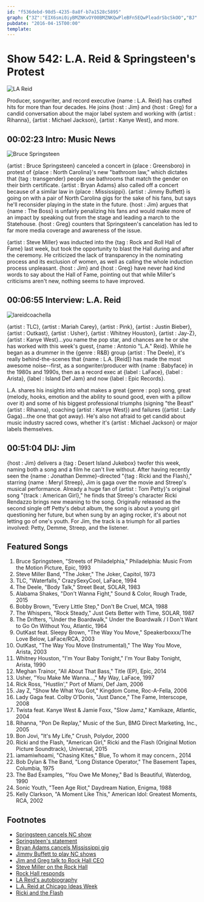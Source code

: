 ```yaml
---
id: "f536debd-98d5-4235-8a8f-b7a1528c5895"
graph: {"3Z":"EIX6smi0iyBMZNKvOY00BMZNKQwPleBFn5EQwPleadrSbcSkOO","BJ":"aTfjjxwCLDaTfjjwqruUBB0OQaTfjjaTfjjoxdQ9BBRl9aTfjj7Z92maTfjjBBRl9wqruU","2D4":"X6cfdqYVo9deopPqYVo91hbG7Nz45c1hbG7BCkb1BCkb1deopP9TsKWdeopP"}
pubdate: "2016-04-15T00:00"
template: 
---
```






# Show 542: L.A. Reid & Springsteen's Protest

![LA Reid](https://static.soundopinions.org/images/2016/lareid_web.jpg)

Producer, songwriter, and record executive {name : L.A. Reid} has crafted hits for more than four decades. He joins {host : Jim} and {host : Greg} for a candid conversation about the major label system and working with {artist : Rihanna}, {artist : Michael Jackson}, {artist : Kanye West}, and more.



## 00:02:23 Intro: Music News

![Bruce Springsteen](https://static.soundopinions.org/assets/542/3Z0.jpg)

{artist : Bruce Springsteen} canceled a concert in {place : Greensboro} in protest of {place : North Carolina}'s new "bathroom law," which dictates that {tag : transgender} people use bathrooms that match the gender on their birth certificate. {artist : Bryan Adams} also called off a concert because of a similar law in {place : Mississippi}. {artist : Jimmy Buffett} is going on with a pair of North Carolina gigs for the sake of his fans, but says he'll reconsider playing in the state in the future. {host : Jim} argues that {name : The Boss} is unfairly penalizing his fans and would make more of an impact by speaking out from the stage and leading a march to the Statehouse. {host : Greg} counters that Springsteen's cancelation has led to far more media coverage and awareness of the issue.

{artist : Steve Miller} was inducted into the {tag : Rock and Roll Hall of Fame} last week, but took the opportunity to blast the Hall during and after the ceremony. He criticized the lack of transparency in the nominating process and its exclusion of women, as well as calling the whole induction process unpleasant. {host : Jim} and {host : Greg} have never had kind words to say about the Hall of Fame, pointing out that while Miller's criticisms aren't new, nothing seems to have improved.



## 00:06:55 Interview: L.A. Reid

![lareidcoachella](https://static.soundopinions.org/assets/542/BJ0.jpg)

{artist : TLC}, {artist : Mariah Carey}, {artist : Pink}, {artist : Justin Bieber}, {artist : Outkast}, {artist : Usher}, {artist : Whitney Houston}, {artist : Jay-Z}, {artist : Kanye West}...you name the pop star, and chances are he or she has worked with this week's guest, {name : Antonio "L.A." Reid}. While he began as a drummer in the {genre : R&B} group {artist : The Deele}, it's really behind-the-scenes that {name : L.A. [Reid]} has made the most awesome noise--first, as a songwriter/producer with {name : Babyface} in the 1980s and 1990s, then as a record exec at {label : LaFace}, {label : Arista}, {label : Island Def Jam} and now {label : Epic Records}.

L.A. shares his insights into what makes a great {genre : pop} song, great (melody, hooks, emotion and the ability to sound good, even with a pillow over it) and some of his biggest professional triumphs (signing "the Beast" {artist : Rihanna}, coaching {artist : Kanye West}) and failures ({artist : Lady Gaga}...the one that got away). He's also not afraid to get candid about music industry sacred cows, whether it's {artist : Michael Jackson} or major labels themselves.



## 00:51:04 DIJ: Jim

{host : Jim} delivers a {tag : Desert Island Jukebox} twofer this week, naming both a song and a film he can't live without. After having recently seen the {name : Jonathan Demme}-directed "{tag : Ricki and the Flash}," starring {name : Meryl Streep}, Jim is gaga over the movie and Streep's musical performance. Already a huge fan of {artist : Tom Petty}'s original song "{track : American Girl}," he finds that Streep's character Ricki Rendazzo brings new meaning to the song. Originally released as the second single off Petty's debut album, the song is about a young girl questioning her future, but when sung by an aging rocker, it's about not letting go of one's youth. For Jim, the track is a triumph for all parties involved: Petty, Demme, Streep, and the listener.



## Featured Songs

1. Bruce Springsteen, "Streets of Philadelphia," Philadelphia: Music From the Motion Picture, Epic, 1993
2. Steve Miller Band, "The Joker," The Joker, Capitol, 1973
3. TLC, "Waterfalls," CrazySexyCool, LaFace, 1994
4. The Deele, "Body Talk," Street Beat, SOLAR, 1983
5. Alabama Shakes, "Don't Wanna Fight," Sound & Color, Rough Trade, 2015
6. Bobby Brown, "Every Little Step," Don't Be Cruel, MCA, 1988
7. The Whispers, "Rock Steady," Just Gets Better with Time, SOLAR, 1987
8. The Drifters, "Under the Boardwalk," Under the Boardwalk / I Don't Want to Go On Without You, Atlantic, 1964
9. OutKast feat. Sleepy Brown, "The Way You Move," Speakerboxxx/The Love Below, LaFace/RCA, 2003
10. OutKast, "The Way You Move (Instrumental)," The Way You Move, Arista, 2003
11. Whitney Houston, "I'm Your Baby Tonight," I'm Your Baby Tonight, Arista, 1990
12. Meghan Trainor, "All About That Bass," Title (EP), Epic, 2014
13. Usher, "You Make Me Wanna…," My Way, LaFace, 1997
14. Rick Ross, "Hustlin'," Port of Miami, Def Jam, 2006
15. Jay Z, "Show Me What You Got," Kingdom Come, Roc-A-Fella, 2006
16. Lady Gaga feat. Colby O'Donis, "Just Dance," The Fame, Interscope, 2008
17. Twista feat. Kanye West & Jamie Foxx, "Slow Jamz," Kamikaze, Atlantic, 2004
18. Rihanna, "Pon De Replay," Music of the Sun, BMG Direct Marketing, Inc., 2005
19. Bon Jovi, "It's My Life," Crush, Polydor, 2000
20. Ricki and the Flash, "American Girl," Ricki and the Flash (Original Motion Picture Soundtrack), Universal, 2015
21. iamamiwhoami, "Chasing Kites," Blue, To whom it may concern., 2014
22. Bob Dylan & The Band, "Long Distance Operator," The Basement Tapes, Columbia, 1975
23. The Bad Examples, "You Owe Me Money," Bad Is Beautiful, Waterdog, 1990
24. Sonic Youth, "Teen Age Riot," Daydream Nation, Enigma, 1988
25. Kelly Clarkson, "A Moment Like This," American Idol: Greatest Moments, RCA, 2002



## Footnotes

- [Springsteen cancels NC show](https://www.washingtonpost.com/news/post-nation/wp/2016/04/08/bruce-springsteen-cancels-n-c-show-to-protest-bathroom-law/)
- [Springsteen's statement](http://brucespringsteen.net/news/2016/a-statement-from-bruce-springsteen-on-north-carolina)
- [Bryan Adams cancels Mississippi gig](http://www.theguardian.com/music/2016/apr/11/bryan-adams-cancels-mississippi-tour-date-protest-of-anti-lgbt-law)
- [Jimmy Buffett to play NC shows](http://money.cnn.com/2016/04/12/news/jimmy-buffett-north-carolina-mississippi-lgbt/)
- [Jim and Greg talk to Rock Hall CEO](http://www.soundopinions.org/show/381/)
- [Steve Miller on the Rock Hall](http://www.rollingstone.com/music/features/steve-miller-this-whole-industry-is-f--kin-gangsters-and-crooks-20160411)
- [Rock Hall responds](http://www.rollingstone.com/music/features/rock-hall-president-responds-to-steve-millers-blistering-comments-20160412)
- [LA Reid's autobiography](https://www.chicagoideas.com/events/829)
- [L.A. Reid at Chicago Ideas Week](https://www.chicagoideas.com/videos/1051)
- [Ricki and the Flash](http://www.imdb.com/title/tt3623726/)
